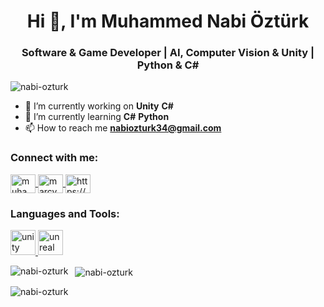 <h1 align="center">Hi 👋, I'm Muhammed Nabi Öztürk</h1>
<h3 align="center">Software & Game Developer | AI, Computer Vision & Unity | Python & C#</h3>

<p align="left"> <img src="https://komarev.com/ghpvc/?username=nabi-ozturk&label=Profile%20views&color=0e75b6&style=flat" alt="nabi-ozturk" /> </p>

- 🔭 I’m currently working on **Unity** **C#** 
- 🌱 I’m currently learning **C#** **Python**
- 📫 How to reach me **nabiozturk34@gmail.com**

<h3 align="left">Connect with me:</h3>
<p align="left">
  <a href="https://www.linkedin.com/in/muhammed-nabi-%C3%B6zt%C3%BCrk-a0aa41294/" target="blank">
    <img align="center" src="https://raw.githubusercontent.com/rahuldkjain/github-profile-readme-generator/master/src/images/icons/Social/linked-in-alt.svg" alt="muhammed nabi öztürk" height="30" width="40" />
  </a>
  <a href="https://instagram.com/marcyy_y" target="blank">
    <img align="center" src="https://raw.githubusercontent.com/rahuldkjain/github-profile-readme-generator/master/src/images/icons/Social/instagram.svg" alt="marcyy_y" height="30" width="40" />
  </a>
  <a href="https://discord.gg/KcPPA687" target="blank">
    <img align="center" src="https://raw.githubusercontent.com/rahuldkjain/github-profile-readme-generator/master/src/images/icons/Social/discord.svg" alt="https://discord.gg/KcPPA687" height="30" width="40" />
  </a>
</p>

<h3 align="left">Languages and Tools:</h3>
<p align="left"> 
  <a href="https://unity.com/" target="_blank" rel="noreferrer"> 
    <img src="https://www.vectorlogo.zone/logos/unity3d/unity3d-icon.svg" alt="unity" width="40" height="40"/> 
  </a> 
  <a href="https://unrealengine.com/" target="_blank" rel="noreferrer"> 
    <img src="https://raw.githubusercontent.com/kenangundogan/fontisto/036b7eca71aab1bef8e6a0518f7329f13ed62f6b/icons/svg/brand/unreal-engine.svg" alt="unreal" width="40" height="40"/> 
  </a> 
</p>

<p>
  <img align="left" src="https://github-readme-stats.vercel.app/api/top-langs?username=nabi-ozturk&show_icons=true&locale=en&layout=compact" alt="nabi-ozturk" />
</p>

<p>&nbsp;
  <img align="center" src="https://github-readme-stats.vercel.app/api?username=nabi-ozturk&show_icons=true&locale=en" alt="nabi-ozturk" />
</p>

<p>
  <img align="center" src="https://github-readme-streak-stats.herokuapp.com/?user=nabi-ozturk&" alt="nabi-ozturk" />
</p>
